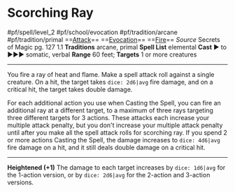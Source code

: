 # Scorching Ray
#pf/spell/level_2 #pf/school/evocation #pf/tradition/arcane #pf/tradition/primal
==[Attack](../../../Traits/Attack.md)== ==[Evocation](../../../Traits/Evocation.md)== ==[Fire](../../../Traits/Fire.md)==
*Source* Secrets of Magic pg. 127 1.1
**Traditions** arcane, primal
**Spell List** elemental
**Cast** ► to ►►► somatic, verbal
**Range** 60 feet; **Targets** 1 or more creatures

---
You fire a ray of heat and flame. Make a spell attack roll against a single creature. On a hit, the target takes `dice: 2d6|avg` fire damage, and on a critical hit, the target takes double damage.

For each additional action you use when Casting the Spell, you can fire an additional ray at a different target, to a maximum of three rays targeting three different targets for 3 actions. These attacks each increase your multiple attack penalty, but you don't increase your multiple attack penalty until after you make all the spell attack rolls for scorching ray. If you spend 2 or more actions Casting the Spell, the damage increases to `dice: 4d6|avg` fire damage on a hit, and it still deals double damage on a critical hit.

<hr>

**Heightened (+1)** The damage to each target increases by `dice: 1d6|avg` for the 1-action version, or by `dice: 2d6|avg` for the 2-action and 3-action versions.